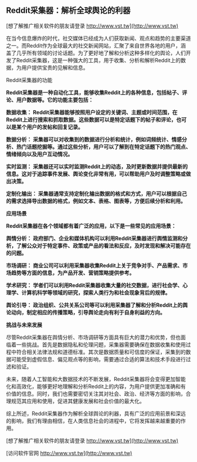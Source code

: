 ## **Reddit采集器：解析全球舆论的利器**

[想了解推广相关软件的朋友请登录 http://www.vst.tw](http://www.vst.tw)

在当今信息爆炸的时代，社交媒体已经成为人们获取新闻、观点和趋势的主要渠道之一。而Reddit作为全球最大的社交新闻网站，汇聚了来自世界各地的用户，涵盖了几乎所有领域的讨论话题。为了更好地了解和分析这种多样化的舆论，人们开发了Reddit采集器，这是一种强大的工具，用于收集、分析和解析Reddit上的数据，为用户提供宝贵的见解和信息。

Reddit采集器的功能

**Reddit采集器是一种自动化工具，能够收集Reddit上的各种信息，包括帖子、评论、用户数据等。它的功能主要包括：**

**数据收集： Reddit采集器能够按照用户设定的关键词、主题或时间范围，在Reddit上进行搜索和抓取数据。这些数据可以是特定话题下的帖子和评论，也可以是某个用户的发帖和回复记录。**

**数据分析： 采集器可以对收集到的数据进行分析和统计，例如词频统计、情感分析、热门话题挖掘等。通过这些分析，用户可以了解到在特定话题下的热门观点、情绪倾向以及用户互动情况。**

**实时监测： 采集器还可以实时监测Reddit上的动态，及时更新数据并提供最新的信息。这对于追踪事件发展、舆论变化非常有用，可以帮助用户及时调整策略或做出决策。**

**定制化输出： 采集器通常支持定制化输出数据的格式和方式，用户可以根据自己的需求选择导出数据的格式，例如文本、表格、图表等，方便后续分析和利用。**

**应用场景**

**Reddit采集器在各个领域都有着广泛的应用，以下是一些常见的应用场景：**

**舆情分析： 政府部门、企业和媒体机构可以利用Reddit采集器进行舆情监测和分析，了解公众对于特定事件、政策或产品的看法和反应，及时发现和解决可能存在的问题。**

**市场调研： 商业公司可以利用采集器收集Reddit上关于竞争对手、产品需求、市场趋势等方面的信息，为产品开发、营销策略提供参考。**

**学术研究： 学者们可以利用Reddit采集器收集大量的社交数据，进行社会学、心理学、计算机科学等领域的研究，探索人类行为和社会现象背后的规律。**

**舆论引导： 政治组织、公共关系公司等可以利用采集器了解和分析Reddit上的舆论动向，制定相应的传播策略，引导舆论走向有利于自身利益的方向。**

**挑战与未来发展**

尽管Reddit采集器在舆情分析、市场调研等方面具有巨大的潜力和优势，但也面临着一些挑战。首先是数据隐私和伦理问题，采集器需要确保在数据收集和使用过程中符合相关法律法规和道德标准。其次是数据质量和可信度的保证，采集到的数据可能受到虚假信息、偏见观点等的影响，需要通过合适的算法和技术手段进行过滤和验证。

未来，随着人工智能和大数据技术的不断发展，Reddit采集器将会变得更加智能化和高效化，能够更好地理解和分析Reddit上的内容，为用户提供更加准确和有价值的信息。同时，我们也需要密切关注其对社会、政治、经济等方面的影响，合理规范其应用和使用，促进其健康发展和社会价值的最大化。

综上所述，Reddit采集器作为解析全球舆论的利器，具有广泛的应用前景和深远的影响，我们有理由相信，在人类信息社会的进程中，它将发挥越来越重要的作用。

[想了解推广相关软件的朋友请登录 http://www.vst.tw](http://www.vst.tw)


[访问软件官网 http://www.vst.tw](http://www.vst.tw)
